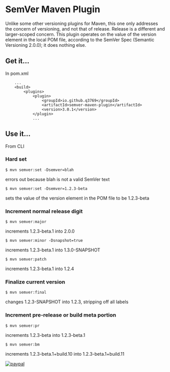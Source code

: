 # SemVer Maven Plugin

Unlike some other versioning plugins for Maven, this one only addresses the concern of versioning, and not that of release. Release is a different and larger-scoped concern. This plugin operates on the value of the version element in the local POM file, according to the SemVer Spec (Semantic Versioning 2.0.0); it does nothing else.

## Get it...

In pom.xml

```
    ...
    <build>
        <plugins>
            <plugin>
                <groupId>io.github.q3769</groupId>
                <artifactId>semver-maven-plugin</artifactId>
                <version>3.0.1</version>
            </plugin>
            ...
```            

## Use it...

From CLI

### Hard set

```
$ mvn semver:set -Dsemver=blah
```
errors out because blah is not a valid SemVer text

```
$ mvn semver:set -Dsemver=1.2.3-beta
```
sets the value of the version element in the POM file to be 1.2.3-beta

### Increment normal release digit

```
$ mvn semver:major
```
increments 1.2.3-beta.1 into 2.0.0

```
$ mvn semver:minor -Dsnapshot=true
```
increments 1.2.3-beta.1 into 1.3.0-SNAPSHOT

```
$ mvn semver:patch
```
increments 1.2.3-beta.1 into 1.2.4

### Finalize current version

```
$ mvn semver:final
```
changes 1.2.3-SNAPSHOT into 1.2.3, stripping off all labels

### Increment pre-release or build meta portion

```
$ mvn semver:pr
```
increments 1.2.3-beta into 1.2.3-beta.1

```
$ mvn semver:bm
```
increments 1.2.3-beta.1+build.10 into 1.2.3-beta.1+build.11

[![paypal](https://www.paypalobjects.com/en_US/i/btn/btn_donateCC_LG.gif)](https://paypal.me/q3769)
